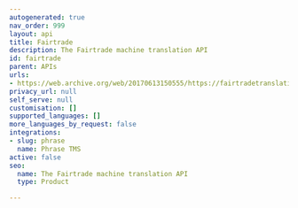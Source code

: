 ```yaml
---
autogenerated: true
nav_order: 999
layout: api
title: Fairtrade
description: The Fairtrade machine translation API
id: fairtrade
parent: APIs
urls:
- https://web.archive.org/web/20170613150555/https://fairtradetranslation.com/
privacy_url: null
self_serve: null
customisation: []
supported_languages: []
more_languages_by_request: false
integrations:
- slug: phrase
  name: Phrase TMS
active: false
seo:
  name: The Fairtrade machine translation API
  type: Product

---
```


